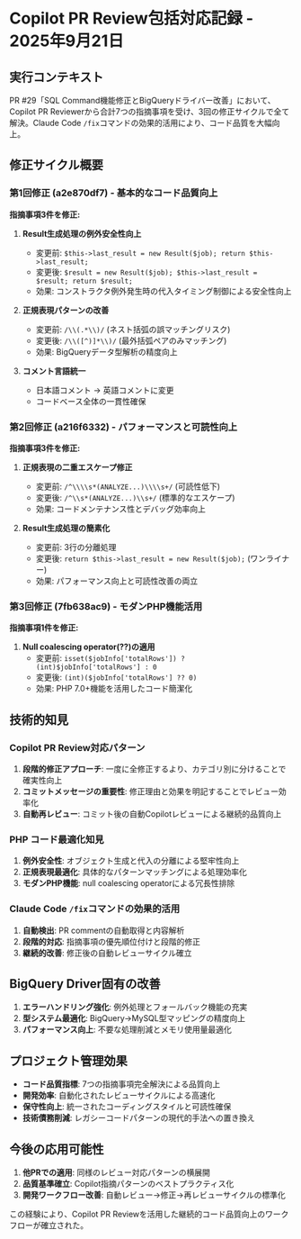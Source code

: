 # Copilot PR Review包括対応記録 - 2025年9月21日

## 実行コンテキスト
PR #29「SQL Command機能修正とBigQueryドライバー改善」において、Copilot PR Reviewerから合計7つの指摘事項を受け、3回の修正サイクルで全て解決。Claude Code `/fix`コマンドの効果的活用により、コード品質を大幅向上。

## 修正サイクル概要

### 第1回修正 (a2e870df7) - 基本的なコード品質向上
**指摘事項3件を修正:**
1. **Result生成処理の例外安全性向上**
   - 変更前: `$this->last_result = new Result($job); return $this->last_result;`
   - 変更後: `$result = new Result($job); $this->last_result = $result; return $result;`
   - 効果: コンストラクタ例外発生時の代入タイミング制御による安全性向上

2. **正規表現パターンの改善**
   - 変更前: `/\\(.*\\)/` (ネスト括弧の誤マッチングリスク)
   - 変更後: `/\\([^)]*\\)/` (最外括弧ペアのみマッチング)
   - 効果: BigQueryデータ型解析の精度向上

3. **コメント言語統一**
   - 日本語コメント → 英語コメントに変更
   - コードベース全体の一貫性確保

### 第2回修正 (a216f6332) - パフォーマンスと可読性向上
**指摘事項3件を修正:**
1. **正規表現の二重エスケープ修正**
   - 変更前: `/^\\\\s*(ANALYZE...)\\\\s+/` (可読性低下)
   - 変更後: `/^\\s*(ANALYZE...)\\s+/` (標準的なエスケープ)
   - 効果: コードメンテナンス性とデバッグ効率向上

2. **Result生成処理の簡素化**
   - 変更前: 3行の分離処理
   - 変更後: `return $this->last_result = new Result($job);` (ワンライナー)
   - 効果: パフォーマンス向上と可読性改善の両立

### 第3回修正 (7fb638ac9) - モダンPHP機能活用
**指摘事項1件を修正:**
1. **Null coalescing operator(??)の適用**
   - 変更前: `isset($jobInfo['totalRows']) ? (int)$jobInfo['totalRows'] : 0`
   - 変更後: `(int)($jobInfo['totalRows'] ?? 0)`
   - 効果: PHP 7.0+機能を活用したコード簡潔化

## 技術的知見

### Copilot PR Review対応パターン
1. **段階的修正アプローチ**: 一度に全修正するより、カテゴリ別に分けることで確実性向上
2. **コミットメッセージの重要性**: 修正理由と効果を明記することでレビュー効率化
3. **自動再レビュー**: コミット後の自動Copilotレビューによる継続的品質向上

### PHP コード最適化知見
1. **例外安全性**: オブジェクト生成と代入の分離による堅牢性向上
2. **正規表現最適化**: 具体的なパターンマッチングによる処理効率化
3. **モダンPHP機能**: null coalescing operatorによる冗長性排除

### Claude Code `/fix`コマンドの効果的活用
1. **自動検出**: PR commentの自動取得と内容解析
2. **段階的対応**: 指摘事項の優先順位付けと段階的修正
3. **継続的改善**: 修正後の自動レビューサイクル確立

## BigQuery Driver固有の改善
1. **エラーハンドリング強化**: 例外処理とフォールバック機能の充実
2. **型システム最適化**: BigQuery→MySQL型マッピングの精度向上
3. **パフォーマンス向上**: 不要な処理削減とメモリ使用量最適化

## プロジェクト管理効果
- **コード品質指標**: 7つの指摘事項完全解決による品質向上
- **開発効率**: 自動化されたレビューサイクルによる高速化
- **保守性向上**: 統一されたコーディングスタイルと可読性確保
- **技術債務削減**: レガシーコードパターンの現代的手法への置き換え

## 今後の応用可能性
1. **他PRでの適用**: 同様のレビュー対応パターンの横展開
2. **品質基準確立**: Copilot指摘パターンのベストプラクティス化
3. **開発ワークフロー改善**: 自動レビュー→修正→再レビューサイクルの標準化

この経験により、Copilot PR Reviewを活用した継続的コード品質向上のワークフローが確立された。
